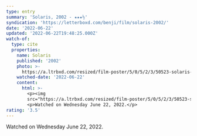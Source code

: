 ```yaml
---
type: entry
summary: 'Solaris, 2002 - ★★★½'
syndication: 'https://letterboxd.com/benji/film/solaris-2002/'
date: '2022-06-22'
updated: '2022-06-22T19:48:25.000Z'
watch-of:
  type: cite
  properties:
    name: Solaris
    published: '2002'
    photo: >-
      https://a.ltrbxd.com/resized/film-poster/5/0/5/2/3/50523-solaris-0-600-0-900-crop.jpg?v=d4fe5b84fe
    watched-date: '2022-06-22'
    content:
      html: >-
        <p><img
        src="https://a.ltrbxd.com/resized/film-poster/5/0/5/2/3/50523-solaris-0-600-0-900-crop.jpg?v=d4fe5b84fe"/></p>
        <p>Watched on Wednesday June 22, 2022.</p>
rating: '3.5'
---
```

Watched on Wednesday June 22, 2022.
